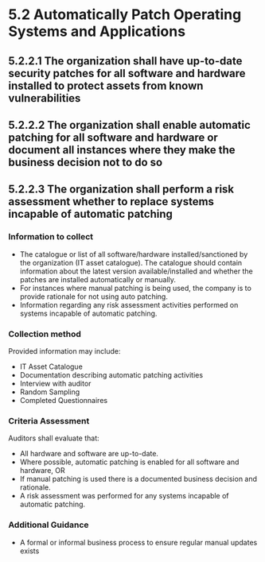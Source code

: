 # 5.2 Automatically Patch Operating Systems and Applications

## 5.2.2.1 The organization shall have up-to-date security patches for all software and hardware installed to protect assets from known vulnerabilities

## 5.2.2.2 The organization shall enable automatic patching for all software and hardware or document all instances where they make the business decision not to do so

## 5.2.2.3 The organization shall perform a risk assessment whether to replace systems incapable of automatic patching

### Information to collect

- The catalogue or list of all software/hardware installed/sanctioned by the organization (IT asset catalogue). The catalogue should contain information about the latest version available/installed and whether the patches are installed automatically or manually.
- For instances where manual patching is being used, the company is to provide rationale for not using auto patching.
- Information regarding any risk assessment activities performed on systems incapable of automatic patching.

### Collection method

Provided information may include:

- IT Asset Catalogue
- Documentation describing automatic patching activities
- Interview with auditor
- Random Sampling
- Completed Questionnaires

### Criteria Assessment

Auditors shall evaluate that:

- All hardware and software are up-to-date.
- Where possible, automatic patching is enabled for all software and hardware, OR
- If manual patching is used there is a documented business decision and rationale.
- A risk assessment was performed for any systems incapable of automatic patching.

### Additional Guidance

- A formal or informal business process to ensure regular manual updates exists
